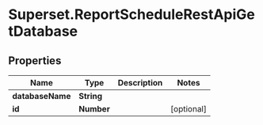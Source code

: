 # Superset.ReportScheduleRestApiGetDatabase

## Properties
Name | Type | Description | Notes
------------ | ------------- | ------------- | -------------
**databaseName** | **String** |  | 
**id** | **Number** |  | [optional] 
